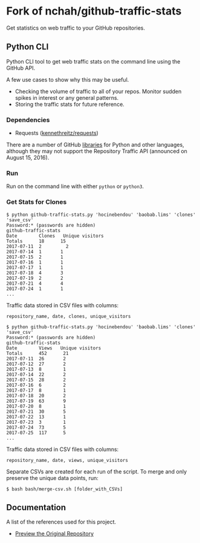 # Fork of nchah/github-traffic-stats

Get statistics on web traffic to your GitHub repositories.

## Python CLI

Python CLI tool to get web traffic stats on the command line using the GitHub API.

A few use cases to show why this may be useful.

- Checking the volume of traffic to all of your repos. Monitor sudden spikes in interest or any general patterns.
- Storing the traffic stats for future reference.

### Dependencies

- Requests ([kennethreitz/requests](https://github.com/kennethreitz/requests))

There are a number of GitHub [libraries](https://developer.github.com/libraries/) for Python and other languages, although they may not support the Repository Traffic API (announced on August 15, 2016).

### Run

Run on the command line with either `python` or `python3`.

### Get Stats for Clones

```
$ python github-traffic-stats.py 'hocinebendou' 'baobab.lims' 'clones' 'save_csv'
Password:* (passwords are hidden)
github-traffic-stats
Date        Clones   Unique visitors
Totals      18      15
2017-07-11  2	      2
2017-07-14  1       1
2017-07-15  2       1
2017-07-16  1       1
2017-07-17  1       1
2017-07-18  4       3
2017-07-19  2       2
2017-07-21  4       4
2017-07-24  1       1
...

```

Traffic data stored in CSV files with columns:
```
repository_name, date, clones, unique_visitors
```

```
$ python github-traffic-stats.py 'hocinebendou' 'baobab.lims' 'clones' 'save_csv'
Password:* (passwords are hidden)
github-traffic-stats
Date        Views   Unique visitors
Totals      452      21
2017-07-11  26       2
2017-07-12  27       2
2017-07-13  8        1
2017-07-14  22       2
2017-07-15  28       2
2017-07-16  6        2
2017-07-17  8        1
2017-07-18  20       2
2017-07-19  63       9
2017-07-20  8        1
2017-07-21  30       5
2017-07-22  13       1
2017-07-23  3        1
2017-07-24  73       5
2017-07-25  117      5
...

```

Traffic data stored in CSV files with columns:
```
repository_name, date, views, unique_visitors
```

Separate CSVs are created for each run of the script.
To merge and only preserve the unique data points, run:

```
$ bash bash/merge-csv.sh [folder_with_CSVs]
```


## Documentation

A list of the references used for this project.

- [Preview the Original Repository](https://github.com/nchah/github-traffic-stats.git)

